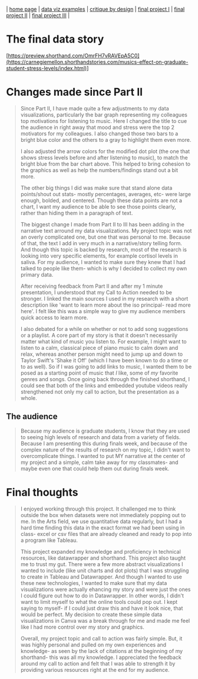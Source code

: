 | [home page](README.md) | [data viz examples](dataviz-examples.md) | [critique by design](critique-by-design.md) | [final project I](final-project-part-one.md) | [final project II](final-project-part-two.md) | [final project III](final-project-part-three.md) |

# The final data story
[https://preview.shorthand.com/OmrFH7vRAVEpA5C0](https://carnegiemellon.shorthandstories.com/musics-effect-on-graduate-student-stress-levels/index.html)]



# Changes made since Part II
> Since Part II, I have made quite a few adjustments to my data visualizations, particularly the bar graph representing my colleagues top motivations for listening to music. Here I changed the title to cue the audience in right away that mood and stress were the top 2 motivators for my colleagues. I also changed those two bars to a bright blue color and the others to a gray to highlight them even more.
>
> I also adjusted the arrow colors for the modified dot plot (the one that shows stress levels before and after listening to music), to match the bright blue from the bar chart above. This helped to bring cohesion to the graphics as well as help the numbers/findings stand out a bit more.
>
> The other big things I did was make sure that stand alone data points/shout out stats- mostly percentages, averages, etc- were large enough, bolded, and centered. Though these data points are not a chart, I want my audience to be able to see those points clearly, rather than hiding them in a paragraph of text.
>
> The biggest change I made from Part II to III has been adding in the narrative text arround my data visualizations. My project topic was not an overly complicated one, but one that was personal to me. Because of that, the text I add in very much in a narrative/story telling form. And though this topic is backed by research, most of the research is looking into very specific elements, for example cortisol levels in saliva. For my audience, I wanted to make sure they knew that I had talked to people like them- which is why I decided to collect my own primary data. 
>
> After receiving feedback from Part II and after my 1 minute presentation, I understood that my Call to Action needed to be stronger. I linked the main sources I used in my research with a short description like 'want to learn more about the iso principal- read more here'. I felt like this was a simple way to give my audience members quick access to learn more.
>
> I also debated for a while on whether or not to add song suggestions or a playlist. A core part of my story is that it doesn't necessarily matter what kind of music you listen to. For example, I might want to listen to a calm, classical piece of piano music to calm down and relax, whereas another person might need to jump up and down to Taylor Swift's 'Shake it Off' (which I have been known to do a time or to as well). So if I was going to add links to music, I wanted them to be posed as a starting point of music that *I* like, some of *my* favorite genres and songs. Once going back through the finished shorthand, I could see that both of the links and embedded youtube videos really strengthened not only my call to action, but the presentation as a whole. 



## The audience
> Because my audience is graduate students, I know that they are used to seeing high levels of research and data from a variety of fields. Because I am presenting this during finals week, and because of the complex nature of the results of research on my topic, I didn't want to overcomplicate things. I wanted to put MY narrative at the center of my project and a simple, calm take away for my classmates- and maybe even one that could help them out during finals week.



# Final thoughts
> I enjoyed working through this project. It challenged me to think outside the box when datasets were not immediately popping out to me. In the Arts field, we use quantitative data regularly, but I had a hard time finding this data in the exact format we had been using in class- excel or csv files that are already cleaned and ready to pop into a program like Tableau.
>
> This project expanded my knowledge and proficiency in technical resources, like datawrapper and shorthand. This project also taught me to trust my gut. There were a few more abstract visualizations I wanted to include (like unit charts and dot plots) that I was struggling to create in Tableau and Datawrapper. And though I wanted to use these new technologies, I wanted to make sure that my data visualizations were actually ehancing my story and were just the ones I could figure out how to do in Datawrapper. In other words, I didn't want to limit myself to what the online tools could pop out. I kept saying to myself- if I could just draw this and have it look nice, that would be perfect. My decision to create these simple data visualizations in Canva was a break through for me and made me feel like I had more control over my story and graphics. 
>
> Overall, my project topic and call to action was fairly simple. But, it was highly personal and pulled on my own experiences and knowledge- as seen by the lack of citations at the beginning of my shorthand- this was all my knowledge. I appreciated the feedback around my call to action and felt that I was able to strength it by providing various resources right at the end for my audience. 

